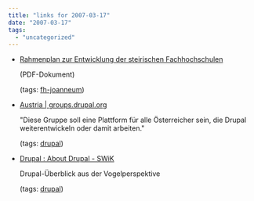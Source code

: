 ```yaml
---
title: "links for 2007-03-17"
date: "2007-03-17"
tags: 
  - "uncategorized"
---
```


- [Rahmenplan zur Entwicklung der steirischen Fachhochschulen](http://www.landtag.steiermark.at/cms/dokumente/10242517_5076210/47725d6d/15_556_1_Rahmenplan.pdf)
    
    (PDF-Dokument)
    
    (tags: [fh-joanneum](http://del.icio.us/heinzwittenbrink/fh-joanneum))
    
- [Austria | groups.drupal.org](http://groups.drupal.org/austria)
    
    "Diese Gruppe soll eine Plattform für alle Österreicher sein, die Drupal weiterentwickeln oder damit arbeiten."
    
    (tags: [drupal](http://del.icio.us/heinzwittenbrink/drupal))
    
- [Drupal : About Drupal - SWiK](http://swik.net/Drupal/About+Drupal)
    
    Drupal-Überblick aus der Vogelperspektive
    
    (tags: [drupal](http://del.icio.us/heinzwittenbrink/drupal))
